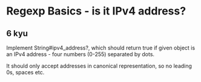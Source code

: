 # Regexp Basics - is it IPv4 address?
## 6 kyu

Implement String#ipv4_address?, which should return true if given object is an IPv4 address - four numbers (0-255) separated by dots.

It should only accept addresses in canonical representation, so no leading 0s, spaces etc.
